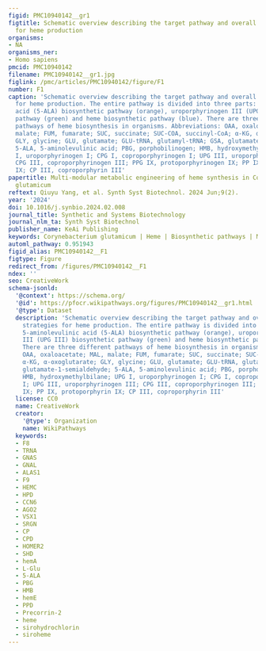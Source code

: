 ```yaml
---
figid: PMC10940142__gr1
figtitle: Schematic overview describing the target pathway and overall metabolic strategies
  for heme production
organisms:
- NA
organisms_ner:
- Homo sapiens
pmcid: PMC10940142
filename: PMC10940142__gr1.jpg
figlink: /pmc/articles/PMC10940142/figure/F1
number: F1
caption: 'Schematic overview describing the target pathway and overall metabolic strategies
  for heme production. The entire pathway is divided into three parts: 5-aminolevulinic
  acid (5-ALA) biosynthetic pathway (orange), uroporphyrinogen III (UPG III) biosynthetic
  pathway (green) and heme biosynthetic pathway (blue). There are three different
  pathways of heme biosynthesis in organisms. Abbreviations: OAA, oxaloacetate; MAL,
  malate; FUM, fumarate; SUC, succinate; SUC-COA, succinyl-CoA; α-KG, α-oxoglutarate;
  GLY, glycine; GLU, glutamate; GLU-tRNA, glutamyl-tRNA; GSA, glutamate-1-semialdehyde;
  5-ALA, 5-aminolevulinic acid; PBG, porphobilinogen; HMB, hydroxymethylbilane; UPG
  I, uroporphyrinogen I; CPG I, coproporphyrinogen I; UPG III, uroporphyrinogen III;
  CPG III, coproporphyrinogen III; PPG IX, protoporphyrinogen IX; PP IX, protoporphyrin
  IX; CP III, coproporphyrin III'
papertitle: Multi-modular metabolic engineering of heme synthesis in Corynebacterium
  glutamicum
reftext: Qiuyu Yang, et al. Synth Syst Biotechnol. 2024 Jun;9(2).
year: '2024'
doi: 10.1016/j.synbio.2024.02.008
journal_title: Synthetic and Systems Biotechnology
journal_nlm_ta: Synth Syst Biotechnol
publisher_name: KeAi Publishing
keywords: Corynebacterium glutamicum | Heme | Biosynthetic pathways | Metabolic engineering
automl_pathway: 0.951943
figid_alias: PMC10940142__F1
figtype: Figure
redirect_from: /figures/PMC10940142__F1
ndex: ''
seo: CreativeWork
schema-jsonld:
  '@context': https://schema.org/
  '@id': https://pfocr.wikipathways.org/figures/PMC10940142__gr1.html
  '@type': Dataset
  description: 'Schematic overview describing the target pathway and overall metabolic
    strategies for heme production. The entire pathway is divided into three parts:
    5-aminolevulinic acid (5-ALA) biosynthetic pathway (orange), uroporphyrinogen
    III (UPG III) biosynthetic pathway (green) and heme biosynthetic pathway (blue).
    There are three different pathways of heme biosynthesis in organisms. Abbreviations:
    OAA, oxaloacetate; MAL, malate; FUM, fumarate; SUC, succinate; SUC-COA, succinyl-CoA;
    α-KG, α-oxoglutarate; GLY, glycine; GLU, glutamate; GLU-tRNA, glutamyl-tRNA; GSA,
    glutamate-1-semialdehyde; 5-ALA, 5-aminolevulinic acid; PBG, porphobilinogen;
    HMB, hydroxymethylbilane; UPG I, uroporphyrinogen I; CPG I, coproporphyrinogen
    I; UPG III, uroporphyrinogen III; CPG III, coproporphyrinogen III; PPG IX, protoporphyrinogen
    IX; PP IX, protoporphyrin IX; CP III, coproporphyrin III'
  license: CC0
  name: CreativeWork
  creator:
    '@type': Organization
    name: WikiPathways
  keywords:
  - F8
  - TRNA
  - GNAS
  - GNAL
  - ALAS1
  - F9
  - HEMC
  - HPD
  - CCN6
  - AGO2
  - VSX1
  - SRGN
  - CP
  - CPD
  - HOMER2
  - SHD
  - hemA
  - L-Glu
  - 5-ALA
  - PBG
  - HMB
  - hemE
  - PPD
  - Precorrin-2
  - heme
  - sirohydrochlorin
  - siroheme
---
```

